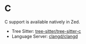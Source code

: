 # C

C support is available natively in Zed.

<!--
TBD: Add instructions/configuration so clangd operates in C-only mode
-->

- Tree Sitter: [tree-sitter/tree-sitter-c](https://github.com/tree-sitter/tree-sitter-c)
- Language Server: [clangd/clangd](https://github.com/clangd/clangd)
